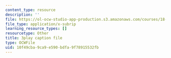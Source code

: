 ```yaml
---
content_type: resource
description: ''
file: https://ol-ocw-studio-app-production.s3.amazonaws.com/courses/18-01sc-single-variable-calculus-fall-2010/10f49cba9ca9e590bdfa9f78915532fb_sRIDVAcoG5A.srt
file_type: application/x-subrip
learning_resource_types: []
resourcetype: Other
title: 3play caption file
type: OCWFile
uid: 10f49cba-9ca9-e590-bdfa-9f78915532fb
---
```

